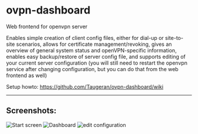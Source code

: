 # ovpn-dashboard

Web frontend for openvpn server

Enables simple creation of client config files, either for dial-up or site-to-site scenarios, allows for certificate management/revoking, gives an overview of general system status and openVPN-specific information, enables easy backup/restore of server config file, and supports editing of your current server configuration (you will still need to restart the openvpn service after changing configuration, but you can do that from the web frontend as well)

Setup howto: https://github.com/Taugeran/ovpn-dashboard/wiki
<hr>

## Screenshots:

![Start screen](https://raw.githubusercontent.com/Taugeran/ovpn-dashboard/master/img/startscreen.PNG "Start screen")
![Dashboard](https://raw.githubusercontent.com/Taugeran/ovpn-dashboard/master/img/dashboard.PNG "Dashboard")
![edit configuration](https://raw.githubusercontent.com/Taugeran/ovpn-dashboard/master/img/editconf.png "edit configuration")
